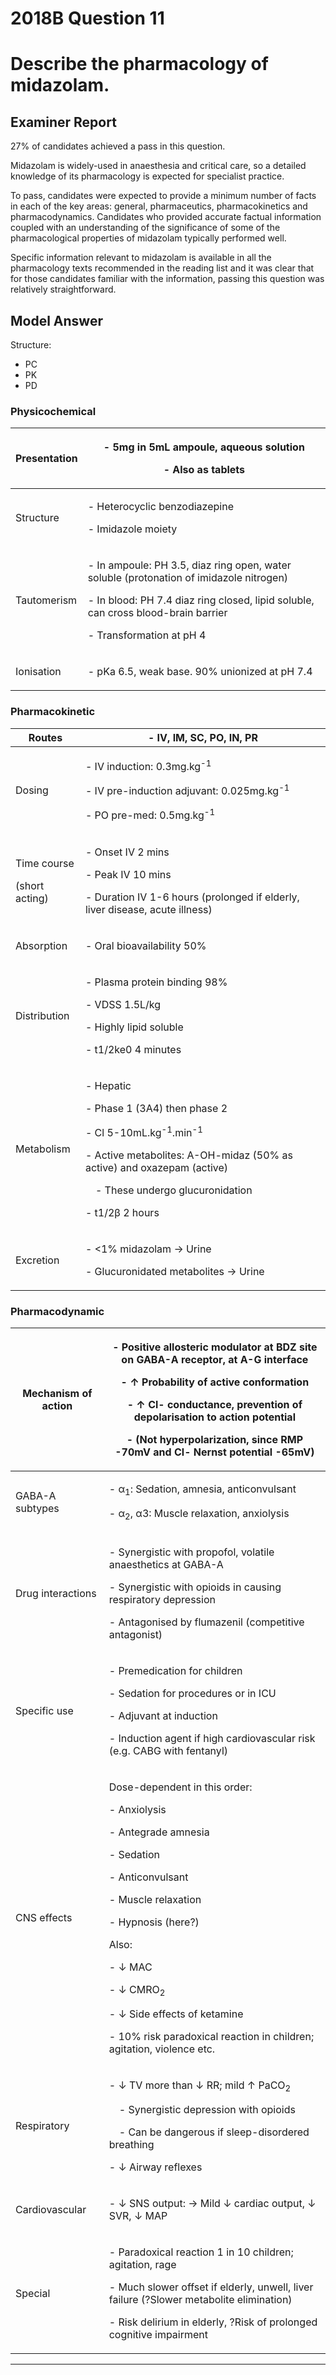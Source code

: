 <div class = "saq"> 

# 2018B Question 11 
# Describe the pharmacology of midazolam.


## Examiner Report
27% of candidates achieved a pass in this question.


Midazolam is widely-used in anaesthesia and critical care, so a detailed knowledge of its pharmacology is expected for specialist practice.


To pass, candidates were expected to provide a minimum number of facts in each of the key areas: general, pharmaceutics, pharmacokinetics and pharmacodynamics. Candidates who provided accurate factual information coupled with an understanding of the significance of some of the pharmacological properties of midazolam typically performed well.


Specific information relevant to midazolam is available in all the pharmacology texts recommended in the reading list and it was clear that for those candidates familiar with the information, passing this question was relatively straightforward.

## Model Answer
Structure:
- PC
- PK
- PD

### Physicochemical

|Presentation|<p>- 5mg in 5mL ampoule, aqueous solution</p><p>- Also as tablets</p>|
| -- | -- |
|Structure|<p>- Heterocyclic benzodiazepine</p><p>- Imidazole moiety</p>|
|Tautomerism|<p>- In ampoule: PH 3.5, diaz ring open, water soluble (protonation of imidazole nitrogen)</p><p>- In blood: PH 7.4 diaz ring closed, lipid soluble, can cross blood-brain barrier</p><p>- Transformation at pH 4</p>|
|Ionisation|<p>- pKa 6.5, weak base. 90% unionized at pH 7.4</p>|

### Pharmacokinetic

|Routes|- IV, IM, SC, PO, IN, PR|
| -- | -- |
|Dosing|<p>- IV induction: 0.3mg.kg<sup>-1</sup></p><p>- IV pre-induction adjuvant: 0.025mg.kg<sup>-1</sup></p><p>- PO pre-med: 0.5mg.kg<sup>-1</sup></p>|
|<p>Time course</p><p>(short acting)</p>|<p>- Onset IV 2 mins</p><p>- Peak IV 10 mins</p><p>- Duration IV 1-6 hours (prolonged if elderly, liver disease, acute illness)</p>|
|Absorption|<p>- Oral bioavailability 50%</p>|
|Distribution|<p>- Plasma protein binding 98%</p><p>- VDSS 1.5L/kg</p><p>- Highly lipid soluble</p><p>- t1/2ke0 4 minutes</p>|
|Metabolism|<p>- Hepatic</p><p>- Phase 1 (3A4) then phase 2</p><p>- Cl 5-10mL.kg<sup>-1</sup>.min<sup>-1</sup></p><p>- Active metabolites: Α-OH-midaz (50% as active) and oxazepam (active)</p><p>&emsp;- These undergo glucuronidation</p><p>- t1/2β 2 hours</p>|
|Excretion|<p>- <1% midazolam → Urine</p><p>- Glucuronidated metabolites → Urine</p>|

### Pharmacodynamic

|Mechanism of action|<p>- Positive allosteric modulator at BDZ site on GABA-A receptor, at A-G interface</p><p>- ↑ Probability of active conformation</p><p>- ↑ Cl- conductance, prevention of depolarisation to action potential</p><p>- (Not hyperpolarization, since RMP -70mV and Cl- Nernst potential -65mV)</p>|
| -- | -- |
|GABA-A subtypes|<p>- α<sub>1</sub>: Sedation, amnesia, anticonvulsant</p><p>- α<sub>2</sub>, α3: Muscle relaxation, anxiolysis</p>|
|Drug interactions|<p>- Synergistic with propofol, volatile anaesthetics at GABA-A</p><p>- Synergistic with opioids in causing respiratory depression</p><p>- Antagonised by flumazenil (competitive antagonist)</p>|
|Specific use|<p>- Premedication for children</p><p>- Sedation for procedures or in ICU</p><p>- Adjuvant at induction</p><p>- Induction agent if high cardiovascular risk (e.g. CABG with fentanyl)</p>|
|CNS effects|<p>Dose-dependent in this order:</p><p>- Anxiolysis</p><p>- Antegrade amnesia</p><p>- Sedation</p><p>- Anticonvulsant</p><p>- Muscle relaxation</p><p>- Hypnosis (here?)</p><p>Also:</p><p>- ↓ MAC</p><p>- ↓ CMRO<sub>2</sub></p><p>- ↓ Side effects of ketamine</p><p>- 10% risk paradoxical reaction in children; agitation, violence etc.</p>|
|Respiratory|<p>- ↓ TV more than ↓ RR; mild ↑ PaCO<sub>2</sub></p><p>&emsp;- Synergistic depression with opioids</p><p>&emsp;- Can be dangerous if sleep-disordered breathing</p><p>- ↓ Airway reflexes</p>|
|Cardiovascular|<p>- ↓ SNS output: → Mild ↓ cardiac output, ↓ SVR, ↓ MAP</p>|
|Special|<p>- Paradoxical reaction 1 in 10 children; agitation, rage</p><p>- Much slower offset if elderly, unwell, liver failure (?Slower metabolite elimination)</p><p>- Risk delirium in elderly, ?Risk of prolonged cognitive impairment</p>|


--- 

</div>